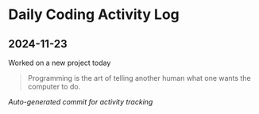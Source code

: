 # Daily Coding Activity Log

## 2024-11-23

Worked on a new project today

> Programming is the art of telling another human what one wants the computer to do.

*Auto-generated commit for activity tracking*
